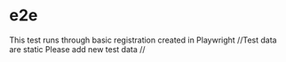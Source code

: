# e2e

This test runs through basic registration created in Playwright
//Test data are static Please add new test data //
